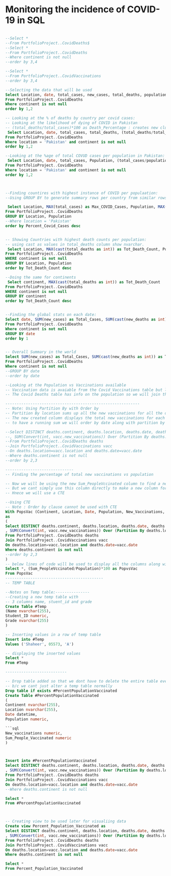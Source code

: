 # Monitoring the incidence of COVID-19 in SQL

```sql

--Select *
--From PortfolioProject..CovidDeaths$
--Select *
--From PortfolioProject..CovidDeaths
--Where continent is not null
--order by 3,4

--Select *
--From PortfolioProject..CovidVaccinations
--order by 3,4

--Selecting the data that will be used
Select Location, date, total_cases, new_cases, total_deaths, population
From PortfolioProject..CovidDeaths
Where continent is not null
order by 1,2

-- Looking at the % of deaths by country per covid cases:
-- Looking at the likelihood of dying of COVID in Pakistan
-- (total_deaths/total_cases)*100 as Death_Percentage : creates new clumn displaying the %age
 Select Location, date, total_cases, total_deaths, (total_deaths/total_cases)*100 as Death_Percentage
From PortfolioProject..CovidDeaths
Where location = 'Pakistan' and continent is not null
order by 1,2

--Looking at the %age of total COVUD cases per population in Pakistan:
 Select Location, date, total_cases, Population, (total_cases/population)*100 as Percent_Covid_Cases
From PortfolioProject..CovidDeaths
Where location = 'Pakistan' and continent is not null
order by 1,2



--Finding countires with highest instance of COVID per populaation:
--Using GROUP BY to generate summary rows per country from similar rows i.e COVID instance in each country

 Select Location, MAX(total_cases) as Max_COVID_Cases, Population, MAX((total_cases/population))*100 as Percent_Covid_Cases
From PortfolioProject..CovidDeaths
GROUP BY Location, Population
--Where location = 'Pakistan'
order by Percent_Covid_Cases desc


-- Showing Countries with highest death counts per population:
-- using cast as values in total_deaths column show nvarchar.
 Select Location, MAX(cast(total_deaths as int)) as Tot_Death_Count, Population, MAX((total_deaths/population))*100 as Percent_Deaths_per_population
From PortfolioProject..CovidDeaths
WHERE continent is not null
GROUP BY Location, Population
order by Tot_Death_Count desc

--Doing the same for continents
 Select continent, MAX(cast(total_deaths as int)) as Tot_Death_Count
From PortfolioProject..CovidDeaths
WHERE continent is not null
GROUP BY continent
order by Tot_Death_Count desc


--Finding the global stats on each date:
Select date, SUM(new_cases) as Total_Cases, SUM(cast(new_deaths as int)) as Total_Deaths, SUM(cast(new_deaths as int))/SUM(new_cases)*100 as Percent_Deaths
From PortfolioProject..CovidDeaths
Where continent is not null
GROUP BY date
order by 1


-- Overall Summary in the world
Select SUM(new_cases) as Total_Cases, SUM(cast(new_deaths as int)) as Total_Deaths, SUM(cast(new_deaths as int))/SUM(new_cases)*100 as Percent_Deaths
From PortfolioProject..CovidDeaths
Where continent is not null
--GROUP BY date
--order by date

--Looking at the Population vs Vaccinations available
-- Vaccination data is avaiable from the Covid Vaccinations table but lacks data on population
-- The Covid Deaths table has info on the population so we will join these both tables to get our results

-----------------------------------------------------------
-- Note: Using Partition By with Order by
-- Partition By location sums up all the new vaccinations for all the different countries seperately
-- The new created column displays the total new vaccinations for each row of the individual number of new vaccinations for the day
-- to have a running sum we will order by date along with partition by so that the sum column displays the running sum till that date

--Select DISTINCT deaths.continent, deaths.location, deaths.date, deaths.population,vacc.new_vaccinations
--, SUM(Convert(int, vacc.new_vaccinations)) Over (Partition By deaths.location ORDER BY deaths.location, deaths.date) as Sum_PeopleVaccinated
--From PortfolioProject..CovidDeaths deaths
--Join PortfolioProject..CovidVaccinations vacc
--On deaths.location=vacc.location and deaths.date=vacc.date
--Where deaths.continent is not null
--order by 2,3

------------------------------
-- Finding the percentage of total new vaccinations vs population

-- Now we will be using the new Sum_PeopleVccinated column to find a new metric
-- But we cant simply use this column directly to make a new column for the new metric since it is also a newly created column
-- Hnece we will use a CTE

--Using CTE
-- Note : Order by clause cannot be used with CTE 
With PopsVac (Continent, Location, Date, Population, New_Vaccinations, Sum_PeopleVccinated)
as
(
Select DISTINCT deaths.continent, deaths.location, deaths.date, deaths.population,vacc.new_vaccinations
, SUM(Convert(int, vacc.new_vaccinations)) Over (Partition By deaths.location ORDER BY deaths.location, deaths.date)
From PortfolioProject..CovidDeaths deaths
Join PortfolioProject..CovidVaccinations vacc
On deaths.location=vacc.location and deaths.date=vacc.date
Where deaths.continent is not null
--order by 2,3
)
-- below lines of code will be used to display all the columns along with the one for the new metric we want
Select *, (Sum_PeopleVccinated/Population)*100 as PopvsVac
From PopsVac
-------------------------------------------
-- TEMP TABLE

--Notes on Temp table:---------------
--Creating a new temp table with 
-- 3 columns name, stuent_id and grade
Create Table #Temp
(Name nvarchar(255),
Student_ID numeric,
Grade nvarchar(255)
)

-- Inserting values in a row of temp table
Insert into #Temp
Values ('Shaheer', 05573, 'A')

-- displaying the inserted values
Select *
From #Temp

---------------------------

-- Drop table added so that we dont have to delete the entire table everytime an alteration is made to it
-- b/c we cant just alter a temp table normally
Drop table if exists #PercentPopulationVaccinated
Create Table #PercentPopulationVaccinated
(
Continent nvarchar(255),
Location nvarchar(255),
Date datetime,
Population numeric,

```sql
New_vaccinations numeric,
Sum_People_Vaccinated numeric
)



Insert into #PercentPopulationVaccinated
Select DISTINCT deaths.continent, deaths.location, deaths.date, deaths.population,vacc.new_vaccinations
, SUM(Convert(int, vacc.new_vaccinations)) Over (Partition By deaths.location ORDER BY deaths.location, deaths.date)
From PortfolioProject..CovidDeaths deaths
Join PortfolioProject..CovidVaccinations vacc
On deaths.location=vacc.location and deaths.date=vacc.date
--Where deaths.continent is not null

Select *
From #PercentPopulationVaccinated



-- Creating view to be used later for visualiing data
Create view Percent_Population_Vaccinated as
Select DISTINCT deaths.continent, deaths.location, deaths.date, deaths.population,vacc.new_vaccinations
, SUM(Convert(int, vacc.new_vaccinations)) Over (Partition By deaths.location ORDER BY deaths.location, deaths.date) as SumPeopleVaccinated
From PortfolioProject..CovidDeaths deaths
Join PortfolioProject..CovidVaccinations vacc
On deaths.location=vacc.location and deaths.date=vacc.date
Where deaths.continent is not null

Select *
From Percent_Population_Vaccinated
